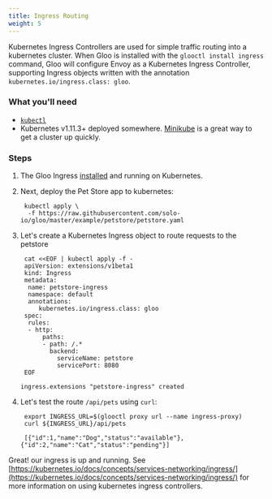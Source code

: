 ```yaml
---
title: Ingress Routing
weight: 5
---
```


Kubernetes Ingress Controllers are used for simple traffic routing into a kubernetes cluster. When Gloo is installed with the 
`glooctl install ingress` command, Gloo will configure Envoy as a Kubernetes Ingress Controller, supporting Ingress objects 
written with the annotation `kubernetes.io/ingress.class: gloo`.

### What you'll need
- [`kubectl`](https://kubernetes.io/docs/tasks/tools/install-kubectl/)
- Kubernetes v1.11.3+ deployed somewhere. [Minikube](https://kubernetes.io/docs/tasks/tools/install-minikube/) is a great way to get a cluster up quickly.

### Steps

1. The Gloo Ingress [installed](../../installation) and running on Kubernetes. 
 
1. Next, deploy the Pet Store app to kubernetes:

        kubectl apply \
         -f https://raw.githubusercontent.com/solo-io/gloo/master/example/petstore/petstore.yaml

1. Let's create a Kubernetes Ingress object to route requests to the petstore

        cat <<EOF | kubectl apply -f -
        apiVersion: extensions/v1beta1
        kind: Ingress
        metadata:
         name: petstore-ingress
         namespace: default
         annotations:
            kubernetes.io/ingress.class: gloo
        spec:
         rules:
         - http:
             paths:
             - path: /.*
               backend:
                 serviceName: petstore
                 servicePort: 8080
        EOF
        
       ingress.extensions "petstore-ingress" created

1. Let's test the route `/api/pets` using `curl`:

        export INGRESS_URL=$(glooctl proxy url --name ingress-proxy)
        curl ${INGRESS_URL}/api/pets
        
        [{"id":1,"name":"Dog","status":"available"},{"id":2,"name":"Cat","status":"pending"}]
        

Great! our ingress is up and running. See [https://kubernetes.io/docs/concepts/services-networking/ingress/](https://kubernetes.io/docs/concepts/services-networking/ingress/) for more information 
on using kubernetes ingress controllers.
